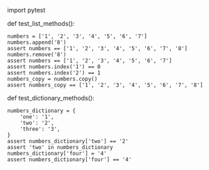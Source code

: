 import pytest

def test_list_methods():

    numbers = ['1', '2', '3', '4', '5', '6', '7']
    numbers.append('8')
    assert numbers == ['1', '2', '3', '4', '5', '6', '7', '8']
    numbers.remove('8')
    assert numbers == ['1', '2', '3', '4', '5', '6', '7']
    assert numbers.index('1') == 0
    assert numbers.index('2') == 1
    numbers_copy = numbers.copy()
    assert numbers_copy == ['1', '2', '3', '4', '5', '6', '7', '8']
    
   
def test_dictionary_methods():
   
    numbers_dictionary = {
        'one': '1',
        'two': '2',
        'three': '3',
    }
    assert numbers_dictionary['two'] == '2'
    assert 'two' in numbers_dictionary
    numbers_dictionary['four'] = '4'
    assert numbers_dictionary['four'] == '4'
    
